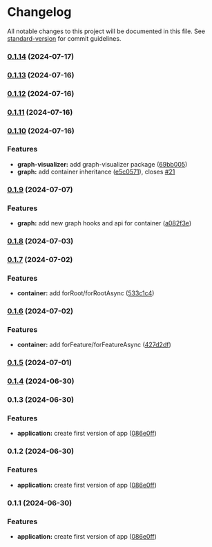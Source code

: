 # Changelog

All notable changes to this project will be documented in this file. See [standard-version](https://github.com/conventional-changelog/standard-version) for commit guidelines.

### [0.1.14](https://github.com/Isqanderm/ioc/compare/v0.1.13...v0.1.14) (2024-07-17)

### [0.1.13](https://github.com/Isqanderm/ioc/compare/v0.1.11...v0.1.13) (2024-07-16)

### [0.1.12](https://github.com/Isqanderm/ioc/compare/v0.1.11...v0.1.12) (2024-07-16)

### [0.1.11](https://github.com/Isqanderm/ioc/compare/v0.1.10...v0.1.11) (2024-07-16)

### [0.1.10](https://github.com/Isqanderm/ioc/compare/v0.1.9...v0.1.10) (2024-07-16)


### Features

* **graph-visualizer:** add graph-visualizer package ([69bb005](https://github.com/Isqanderm/ioc/commit/69bb00585c395d7766675d1a4620320efed14736))
* **graph:** add container inheritance ([e5c0571](https://github.com/Isqanderm/ioc/commit/e5c05711f301314ec545881a6356db7c9f0de612)), closes [#21](https://github.com/Isqanderm/ioc/issues/21)

### [0.1.9](https://github.com/Isqanderm/ioc/compare/v0.1.8...v0.1.9) (2024-07-07)


### Features

* **graph:** add new graph hooks and api for container ([a082f3e](https://github.com/Isqanderm/ioc/commit/a082f3e48450995cdd8f4761e8a0e6a7330b05b1))

### [0.1.8](https://github.com/Isqanderm/ioc/compare/v0.1.7...v0.1.8) (2024-07-03)

### [0.1.7](https://github.com/Isqanderm/ioc/compare/v0.1.6...v0.1.7) (2024-07-02)


### Features

* **container:** add forRoot/forRootAsync ([533c1c4](https://github.com/Isqanderm/ioc/commit/533c1c4a6bc99a611584574e5b4717416f86af0f))

### [0.1.6](https://github.com/Isqanderm/ioc/compare/v0.1.5...v0.1.6) (2024-07-02)


### Features

* **container:** add forFeature/forFeatureAsync ([427d2df](https://github.com/Isqanderm/ioc/commit/427d2dfaa1792746c68c6909ecec35a5805024ae))

### [0.1.5](https://github.com/Isqanderm/ioc/compare/v0.1.4...v0.1.5) (2024-07-01)

### [0.1.4](https://github.com/Isqanderm/ioc/compare/v0.1.3...v0.1.4) (2024-06-30)

### 0.1.3 (2024-06-30)


### Features

* **application:** create first version of app ([086e0ff](https://github.com/Isqanderm/ioc/commit/086e0ff1fad889c253b7bf25e134f0048976c1eb))

### 0.1.2 (2024-06-30)


### Features

* **application:** create first version of app ([086e0ff](https://github.com/Isqanderm/ioc/commit/086e0ff1fad889c253b7bf25e134f0048976c1eb))

### 0.1.1 (2024-06-30)


### Features

* **application:** create first version of app ([086e0ff](https://github.com/Isqanderm/ioc/commit/086e0ff1fad889c253b7bf25e134f0048976c1eb))
